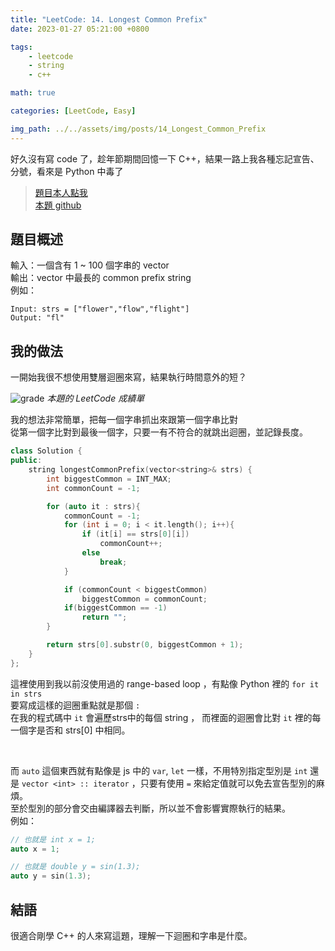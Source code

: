 ```yaml
---
title: "LeetCode: 14. Longest Common Prefix"
date: 2023-01-27 05:21:00 +0800

tags: 
    - leetcode
    - string
    - c++

math: true

categories: [LeetCode, Easy]

img_path: ../../assets/img/posts/14_Longest_Common_Prefix
---
```


好久沒有寫 code 了，趁年節期間回憶一下 C++，結果一路上我各種忘記宣告、分號，看來是 Python 中毒了

> [題目本人點我](https://leetcode.com/problems/longest-common-prefix/description/)
> <br>
> [本題 github](https://github.com/titaliu1224/LeetCode/blob/main/easy/14-Longest%20Common%20Prefix.cpp)

## 題目概述

輸入：一個含有 1 ~ 100 個字串的 vector <br>
輸出：vector 中最長的 common prefix string <br>
例如：

```
Input: strs = ["flower","flow","flight"]
Output: "fl"
```


## 我的做法

一開始我很不想使用雙層迴圈來寫，結果執行時間意外的短？ <br>

![grade](grade.webp)
_本題的 LeetCode 成績單_

我的想法非常簡單，把每一個字串抓出來跟第一個字串比對<br>
從第一個字比對到最後一個字，只要一有不符合的就跳出迴圈，並記錄長度。

```cpp
class Solution {
public:
    string longestCommonPrefix(vector<string>& strs) {
        int biggestCommon = INT_MAX;
        int commonCount = -1;

        for (auto it : strs){
            commonCount = -1;
            for (int i = 0; i < it.length(); i++){
                if (it[i] == strs[0][i])
                    commonCount++;
                else
                    break;
            }

            if (commonCount < biggestCommon)
                biggestCommon = commonCount;
            if(biggestCommon == -1)
                return "";
        }

        return strs[0].substr(0, biggestCommon + 1);
    }
};
```

這裡使用到我以前沒使用過的 range-based loop ，有點像 Python 裡的 `for it in strs` <br>
要寫成這樣的迴圈重點就是那個 `:` <br>
在我的程式碼中 `it` 會遍歷strs中的每個 string ， 而裡面的迴圈會比對 `it` 裡的每一個字是否和 strs[0] 中相同。

<br>

而 `auto` 這個東西就有點像是 js 中的 `var`, `let` 一樣，不用特別指定型別是 `int` 還是 `vector <int> :: iterator` ，只要有使用 `=` 來給定值就可以免去宣告型別的麻煩。<br>
至於型別的部分會交由編譯器去判斷，所以並不會影響實際執行的結果。<br>
例如：

```cpp
// 也就是 int x = 1;
auto x = 1;

// 也就是 double y = sin(1.3);
auto y = sin(1.3); 
```

## 結語

很適合剛學 C++ 的人來寫這題，理解一下迴圈和字串是什麼。

